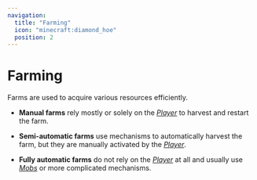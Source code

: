 ```yaml
---
navigation:
  title: "Farming"
  icon: "minecraft:diamond_hoe"
  position: 2
---
```


# Farming

Farms are used to acquire various resources efficiently. 

- __Manual farms__ rely mostly or solely on the [*Player*](./human-player.md) to harvest and restart the farm. 

- __Semi-automatic farms__ use mechanisms to automatically harvest the farm, but they are manually activated by the [*Player*](./human-player.md). 

- __Fully automatic farms__ do not rely on the [*Player*](./human-player.md) at all and usually use [*Mobs*](./creatures.md) or more complicated mechanisms.

<SubPages />